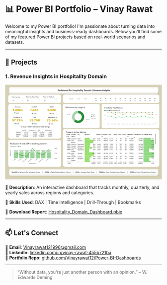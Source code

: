 # 📊 Power BI Portfolio – Vinay Rawat

Welcome to my Power BI portfolio! I'm passionate about turning data into meaningful insights and business-ready dashboards. Below you'll find some of my featured Power BI projects based on real-world scenarios and datasets.

---

## 🔷 Projects

### 1. **Revenue Insights in Hospitality Domain**
![Hospitality_Domain_Dashboard.png](Hospitality_Domain_Dashboard.png)

📌 **Description**: An interactive dashboard that tracks monthly, quarterly, and yearly sales across regions and categories.

🔧 **Skills Used**: DAX | Time Intelligence | Drill-Through | Bookmarks

🔗 **Download Report**: [Hospitality_Domain_Dashboard.pbix](Hospitality_Domain_Dashboard.pbix)

---

## 📫 Let's Connect

📧 **Email**: Vinayrawat121996@gmail.com  
💼 **LinkedIn**: [linkedin.com/in/vinay-rawat-455b721ba](https://www.linkedin.com/in/vinay-rawat-455b721ba/)  
📂 **Portfolio Repo**: [github.com/Vinayrawat12/Power-BI-Dashboards](https://github.com/Vinayrawat12/Power-BI-Dashboards)

---

> “Without data, you're just another person with an opinion.” – W. Edwards Deming

